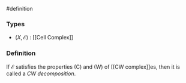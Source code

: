 #definition
### Types
- $\left( X, \mathcal{E} \right)$ : [[Cell Complex]] 
### Definition
If $\mathcal{E}$ satisfies the properties (C) and (W) of [[CW complex]]es, then it is called a *CW decomposition*.